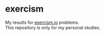 # exercism
My results for [exercism.io](http://exercism.io) problems.  
This repository is only for my personal studies.
